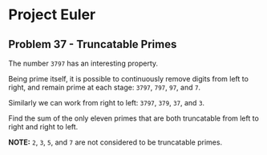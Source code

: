 # Project Euler

## Problem 37 - Truncatable Primes

The number `3797` has an interesting property.

Being prime itself, it is possible to continuously remove digits from left to right, and remain prime at each stage: `3797`, `797`, `97`, and `7`.

Similarly we can work from right to left: `3797`, `379`, `37`, and `3`.

Find the sum of the only eleven primes that are both truncatable from left to right and right to left.

**NOTE:** `2`, `3`, `5`, and `7` are not considered to be truncatable primes.
